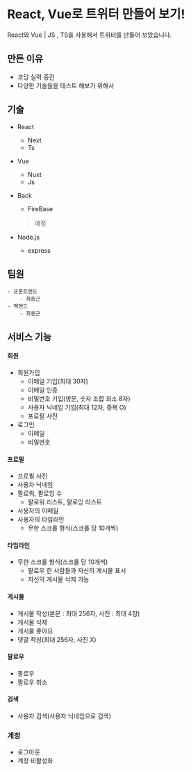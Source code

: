 # React, Vue로 트위터 만들어 보기!

React와 Vue | JS , TS을 사용해서 트위터를 만들어 보았습니다.

## 만든 이유

- 코딩 실력 증진
- 다양한 기술들을 테스트 해보기 위해서

## 기술

- React
    - Next
    - Ts
- Vue
    - Nuxt
    - Js

- Back
    - FireBase 
    
    > 예정
- Node.js
    - express
## 팀원
    - 프론트엔드
        - 최종근
    - 백엔드
        - 최종근

## 서비스 기능

#### 회원

- 회원가입
  - 이메일 기입(최대 30자)
  - 이메일 인증
  - 비밀번호 기입(영문, 숫자 조합   최소 8자)
  - 사용자 닉네임 기입(최대 12자,  중복 O)
  - 프로필 사진
- 로그인
  - 이메일
  - 비밀번호

#### 프로필

- 프로필 사진
- 사용자 닉네임
- 팔로워, 팔로잉 수
   - 팔로워 리스트, 팔로잉 리스트
- 사용자의 이메일
- 사용자의 타임라인
  - 무한 스크롤 형식(스크롤 당 10개씩)

#### 타임라인

- 무한 스크롤 형식(스크롤 당 10개씩)
  - 팔로우 한 사람들과 자신의 게시물 표시
  - 자신의 게시물 삭제 가능

#### 게시물

- 게시물 작성(본문 : 최대 256자, 사진 : 최대 4장)
- 게시물 삭제
- 게시물 좋아요
- 댓글 작성(최대 256자, 사진 X)

#### 팔로우

- 팔로우
- 팔로우 취소

#### 검색

- 사용자 검색(사용자 닉네임으로 검색)
### 계정
- 로그아웃
- 계정 비활성화
